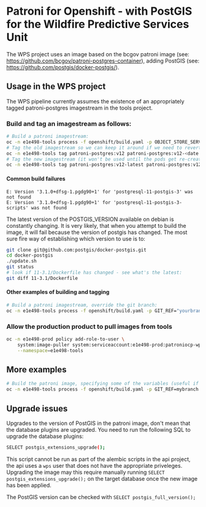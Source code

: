 # Patroni for Openshift - with PostGIS for the Wildfire Predictive Services Unit

The WPS project uses an image based on the bcgov patroni image (see: https://github.com/bcgov/patroni-postgres-container),
adding PostGIS (see: https://github.com/postgis/docker-postgis/).

## Usage in the WPS project

The WPS pipeline currently assumes the existence of an appropriately tagged patroni-postgres imagestream in the tools project.

### Build and tag an imagestream as follows:

```bash
# Build a patroni imagestream:
oc -n e1e498-tools process -f openshift/build.yaml -p OBJECT_STORE_SERVER="server" -p OBJECT_STORE_BUCKET="bucket" -p OBJECT_STORE_USER_ID="uid" -p OBJECT_STORE_SECRET="sec" | oc -n e1e498-tools apply -f -
# Tag the old imagestream so we can keep it around if we need to revert:
oc -n e1e498-tools tag patroni-postgres:v12 patroni-postgres:v12-<date deprecated, e.g. 20200826>
# Tag the new imagestream (it won't be used until the pods get re-created):
oc -n e1e498-tools tag patroni-postgres:v12-latest patroni-postgres:v12
```

#### Common build failures

```text
E: Version '3.1.0+dfsg-1.pgdg90+1' for 'postgresql-11-postgis-3' was not found
E: Version '3.1.0+dfsg-1.pgdg90+1' for 'postgresql-11-postgis-3-scripts' was not found
```

The latest version of the POSTGIS_VERSION available on debian is constantly changing. It is very likely, that when you attempt to build the image,
it will fail because the version of postgis has changed. The most sure fire way of establishing which version to use is to:

```bash
git clone git@github.com:postgis/docker-postgis.git
cd docker-postgis
./update.sh
git status
# look if 11-3.1/Dockerfile has changed - see what's the latest:
git diff 11-3.1/Dockerfile
```

#### Other examples of building and tagging

```bash
# Build a patroni imagestream, override the git branch:
oc -n e1e498-tools process -f openshift/build.yaml -p GIT_REF="yourbranchnamehere"  | oc -n e1e498-tools apply -f -
```

### Allow the production product to pull images from tools

```bash
oc -n e1e498-prod policy add-role-to-user \
    system:image-puller system:serviceaccount:e1e498-prod:patroniocp-wps-prod \
    --namespace=e1e498-tools
```

## More examples

```bash
# Build the patroni image, specifying some of the variables (useful if you're testing)
oc -n e1e498-tools process -f openshift/build.yaml -p GIT_REF=mybranch -p VERSION=yourtag | oc -n e1e498-tools apply -f -
```

## Upgrade issues

Upgrades to the version of PostGIS in the patroni image, don't mean that the database plugins are upgraded. You need to run the following SQL to upgrade the database plugins:

```bash
SELECT postgis_extensions_upgrade();
```

This script cannot be run as part of the alembic scripts in the api project, the api uses a `wps` user that does not have the appropriate priveleges. Upgrading the image may this require manually running `SELECT postgis_extensions_upgrade();` on the target database once the new image has been applied.

The PostGIS version can be checked with `SELECT postgis_full_version();`
